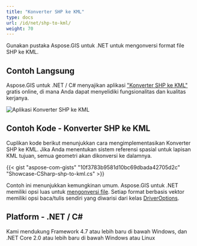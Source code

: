 ```yaml
---
title: "Konverter SHP ke KML"
type: docs
url: /id/net/shp-to-kml/
weight: 70
---
```


Gunakan pustaka Aspose.GIS untuk .NET untuk mengonversi format file SHP ke KML.

## **Contoh Langsung**

Aspose.GIS untuk .NET / C# menyajikan aplikasi ["Konverter SHP ke KML"](https://products.aspose.app/gis/conversion/shp-to-kml) gratis online, di mana Anda dapat menyelidiki fungsionalitas dan kualitas kerjanya.

![Aplikasi Konverter SHP ke KML](conversion.png)

## **Contoh Kode - Konverter SHP ke KML**

Cuplikan kode berikut menunjukkan cara mengimplementasikan Konverter SHP ke KML. Jika Anda menentukan sistem referensi spasial untuk lapisan KML tujuan, semua geometri akan dikonversi ke dalamnya. 

{{< gist "aspose-com-gists" "10f3783b9581d10bc69dbada42705d2c" "Showcase-CSharp-shp-to-kml.cs" >}}

Contoh ini menunjukkan kemungkinan umum. Aspose.GIS untuk .NET memiliki opsi luas untuk [mengonversi file](https://docs.aspose.com/gis/net/vector-layers/). Setiap format berbasis vektor memiliki opsi baca/tulis sendiri yang diwarisi dari kelas [DriverOptions](https://reference.aspose.com/gis/net/aspose.gis/driveroptions).

## **Platform - .NET / C#**

Kami mendukung Framework 4.7 atau lebih baru di bawah Windows, dan .NET Core 2.0 atau lebih baru di bawah Windows atau Linux
